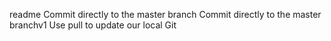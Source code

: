readme
Commit directly to the master branch
Commit directly to the master branchv1
Use pull to update our local Git
